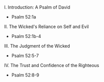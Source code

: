 I. Introduction: A Psalm of David
- Psalm 52:1a

II. The Wicked's Reliance on Self and Evil
- Psalm 52:1b-4

III. The Judgment of the Wicked
- Psalm 52:5-7

IV. The Trust and Confidence of the Righteous
- Psalm 52:8-9